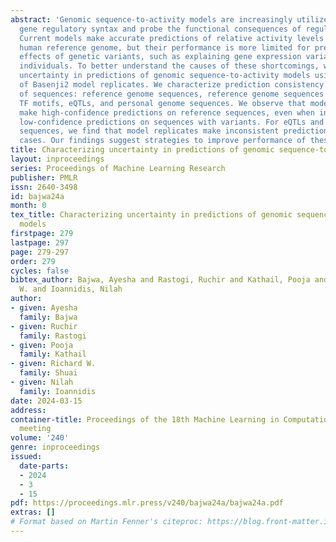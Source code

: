 ```yaml
---
abstract: 'Genomic sequence-to-activity models are increasingly utilized to understand
  gene regulatory syntax and probe the functional consequences of regulatory variation.
  Current models make accurate predictions of relative activity levels across the
  human reference genome, but their performance is more limited for predicting the
  effects of genetic variants, such as explaining gene expression variation across
  individuals. To better understand the causes of these shortcomings, we examine the
  uncertainty in predictions of genomic sequence-to-activity models using an ensemble
  of Basenji2 model replicates. We characterize prediction consistency on four types
  of sequences: reference genome sequences, reference genome sequences perturbed with
  TF motifs, eQTLs, and personal genome sequences. We observe that models tend to
  make high-confidence predictions on reference sequences, even when incorrect, and
  low-confidence predictions on sequences with variants. For eQTLs and personal genome
  sequences, we find that model replicates make inconsistent predictions in >50% of
  cases. Our findings suggest strategies to improve performance of these models. '
title: Characterizing uncertainty in predictions of genomic sequence-to-activity models
layout: inproceedings
series: Proceedings of Machine Learning Research
publisher: PMLR
issn: 2640-3498
id: bajwa24a
month: 0
tex_title: Characterizing uncertainty in predictions of genomic sequence-to-activity
  models
firstpage: 279
lastpage: 297
page: 279-297
order: 279
cycles: false
bibtex_author: Bajwa, Ayesha and Rastogi, Ruchir and Kathail, Pooja and Shuai, Richard
  W. and Ioannidis, Nilah
author:
- given: Ayesha
  family: Bajwa
- given: Ruchir
  family: Rastogi
- given: Pooja
  family: Kathail
- given: Richard W.
  family: Shuai
- given: Nilah
  family: Ioannidis
date: 2024-03-15
address:
container-title: Proceedings of the 18th Machine Learning in Computational Biology
  meeting
volume: '240'
genre: inproceedings
issued:
  date-parts:
  - 2024
  - 3
  - 15
pdf: https://proceedings.mlr.press/v240/bajwa24a/bajwa24a.pdf
extras: []
# Format based on Martin Fenner's citeproc: https://blog.front-matter.io/posts/citeproc-yaml-for-bibliographies/
---
```

